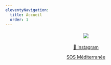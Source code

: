 ```yaml
---
eleventyNavigation:
  title: Accueil
  order: 1
---
```

<h4 style="text-align: center"><img src="/images/en_course_solidaires_ok.jpg"></h4><p style="text-align: center"><a href="https://www.instagram.com/gavino_minitransat/">📸 Instagram</a></p><p style="text-align: center"><a href="https://sosmediterranee.fr/">SOS Méditerranée</a></p>